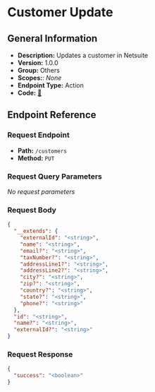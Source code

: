 # Customer Update

## General Information

- **Description:** Updates a customer in Netsuite
- **Version:** 1.0.0
- **Group:** Others
- **Scopes:**: _None_
- **Endpoint Type:** Action
- **Code:** [🔗](https://github.com/NangoHQ/integration-templates/tree/main/integrations/netsuite-tba/actions/customer-update.ts)

## Endpoint Reference

### Request Endpoint

- **Path:** `/customers`
- **Method:** `PUT`

### Request Query Parameters

_No request parameters_

### Request Body

```json
{
  "__extends": {
    "externalId": "<string>",
    "name": "<string>",
    "email?": "<string>",
    "taxNumber?": "<string>",
    "addressLine1?": "<string>",
    "addressLine2?": "<string>",
    "city?": "<string>",
    "zip?": "<string>",
    "country?": "<string>",
    "state?": "<string>",
    "phone?": "<string>"
  },
  "id": "<string>",
  "name?": "<string>",
  "externalId?": "<string>"
}
```

### Request Response

```json
{
  "success": "<boolean>"
}
```
